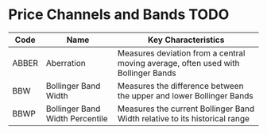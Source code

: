
# Price Channels and Bands TODO

| Code | Name | Key Characteristics |
| ------------ | --------------------------------------- | --------------------------------------------------------------------------------------- |
| ABBER | Aberration | Measures deviation from a central moving average, often used with Bollinger Bands |
| BBW | Bollinger Band Width | Measures the difference between the upper and lower Bollinger Bands |
| BBWP | Bollinger Band Width Percentile | Measures the current Bollinger Band Width relative to its historical range |
